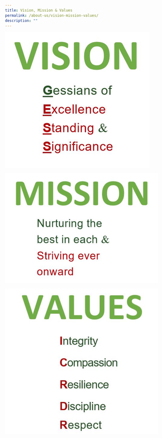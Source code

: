 ```yaml
---
title: Vision, Mission & Values
permalink: /about-us/vision-mission-values/
description: ""
---
```

![Vision](/images/Vision.jpeg)

![Mission](/images/Mission.jpeg)

![Values](/images/Values.jpeg)